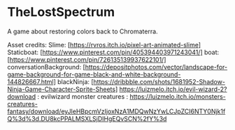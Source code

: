 # TheLostSpectrum
A game about restoring colors back to Chromaterra.

Asset credits:
Slime: [https://rvros.itch.io/pixel-art-animated-slime] 
Staticboat: [https://www.pinterest.com/pin/405394403971243041/] 
boat: [https://www.pinterest.com/pin/726135139937622101/] 
conversationBackground: [https://depositphotos.com/vector/landscape-for-game-background-for-game-black-and-white-background-144826667.html]
blackNinja: [https://dribbble.com/shots/1681952-Shadow-Ninja-Game-Character-Sprite-Sheets]
https://luizmelo.itch.io/evil-wizard-2?download : evilwizard
monster creatures : https://luizmelo.itch.io/monsters-creatures-fantasy/download/eyJleHBpcmVzIjoxNzA1MDQwNzYwLCJpZCI6NTY0Njk1fQ%3d%3d.DU8kcPPALMSXLSjDIHgEQvSCN%2fY%3d 